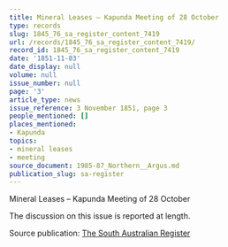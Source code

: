 ```yaml
---
title: Mineral Leases – Kapunda Meeting of 28 October
type: records
slug: 1845_76_sa_register_content_7419
url: /records/1845_76_sa_register_content_7419/
record_id: 1845_76_sa_register_content_7419
date: '1851-11-03'
date_display: null
volume: null
issue_number: null
page: '3'
article_type: news
issue_reference: 3 November 1851, page 3
people_mentioned: []
places_mentioned:
- Kapunda
topics:
- mineral leases
- meeting
source_document: 1985-87_Northern__Argus.md
publication_slug: sa-register
---
```


Mineral Leases – Kapunda Meeting of 28 October

The discussion on this issue is reported at length.

Source publication: [The South Australian Register](/publications/sa-register/)
